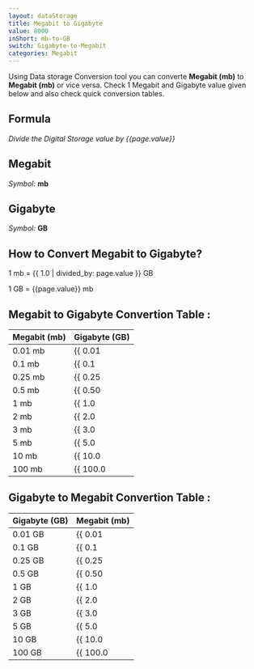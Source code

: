 ```yaml
---
layout: dataStorage
title: Megabit to Gigabyte
value: 8000
inShort: mb-to-GB
switch: Gigabyte-to-Megabit
categories: Megabit
---
```


Using Data storage Conversion tool you can converte **Megabit (mb)** to **Megabit (mb)** or vice versa. Check 1 Megabit and Gigabyte value given below and also check quick conversion tables.

## Formula
*Divide the Digital Storage value by {{page.value}}*

## Megabit
*Symbol:* **mb**

## Gigabyte
*Symbol:* **GB**

## How to Convert Megabit to Gigabyte?

1 mb = {{ 1.0 | divided_by: page.value }} GB

1 GB = {{page.value}} mb


## Megabit to Gigabyte Convertion Table :

| Megabit (mb) | Gigabyte (GB) |
| ---- | ---- |
| 0.01 mb | {{ 0.01 | divided_by: page.value }} GB |
| 0.1 mb | {{ 0.1 | divided_by: page.value }} GB |
| 0.25 mb | {{ 0.25 | divided_by: page.value }} GB |
| 0.5 mb | {{ 0.50 | divided_by: page.value }} GB |
| 1 mb | {{ 1.0 | divided_by: page.value }} GB |
| 2 mb | {{ 2.0 | divided_by: page.value }} GB |
| 3 mb | {{ 3.0 | divided_by: page.value }} GB |
| 5 mb | {{ 5.0 | divided_by: page.value }} GB |
| 10 mb | {{ 10.0 | divided_by: page.value }} GB |
| 100 mb | {{ 100.0 | divided_by: page.value }} GB |

## Gigabyte to Megabit Convertion Table :

| Gigabyte (GB) | Megabit (mb) |
| ---- | ---- |
| 0.01 GB | {{ 0.01 | times: page.value }} mb |
| 0.1 GB | {{ 0.1 | times: page.value }} mb |
| 0.25 GB | {{ 0.25 | times: page.value }} mb |
| 0.5 GB | {{ 0.50 | times: page.value }} mb |
| 1 GB | {{ 1.0 | times: page.value }} mb |
| 2 GB | {{ 2.0 | times: page.value }} mb |
| 3 GB | {{ 3.0 | times: page.value }} mb |
| 5 GB | {{ 5.0 | times: page.value }} mb |
| 10 GB | {{ 10.0 | times: page.value }} mb |
| 100 GB | {{ 100.0 | times: page.value }} mb |


<script>
document.getElementById('selectInput')[6].selected = true
document.getElementById('selectOutput')[12].selected = true
</script>

